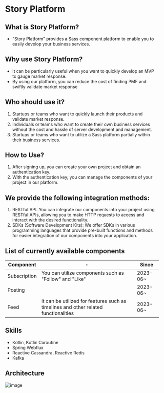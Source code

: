 # Story Platform

## What is Story Platform?

- "Story Platform" provides a Sass component platform to enable you to easily develop your business services.

## Why use Story Platform?

- It can be particularly useful when you want to quickly develop an MVP to gauge market response.
- By using our platform, you can reduce the cost of finding PMF and swiftly validate market response

## Who should use it?

1. Startups or teams who want to quickly launch their products and validate market response.
2. Individuals or teams who want to create their own business services without the cost and hassle of server
   development and management.
3. Startups or teams who want to utilize a Sass platform partially within their business services.

## How to Use?

1. After signing up, you can create your own project and obtain an authentication key.
2. With the authentication key, you can manage the components of your project in our platform.

## We provide the following integration methods:

1. RESTful API: You can integrate our components into your project using RESTful APIs, allowing you to make HTTP
   requests
   to access and interact with the desired functionality.
2. SDKs (Software Development Kits): We offer SDKs in various programming languages that provide pre-built functions and
   methods for easier integration of our components into your application.

## List of currently available components

| Component    | -                                                                                   | Since    |
|--------------|-------------------------------------------------------------------------------------|----------|
| Subscription | You can utilize components such as "Follow" and "Like"                              | 2023-06~ |
| Posting      |                                                                                     | 2023-06~ | 
| Feed         | It can be utilized for features such as timelines and other related functionalities | 2023-06~ |

## Skills

- Kotlin, Kotlin Coroutine
- Spring Webflux
- Reactive Cassandra, Reactive Redis
- Kafka

## Architecture

![image](https://user-images.githubusercontent.com/48153675/230638331-3fa4ea23-86fb-4b7b-a86d-bf072c330318.png)
